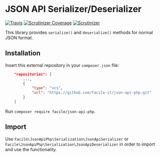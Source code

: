 JSON API Serializer/Deserializer
===============
[![Travis](https://img.shields.io/travis/facile-it/json-api-php/master.svg)](https://travis-ci.org/facile-it/json-api-php/branches)
[![Scrutinizer Coverage](https://img.shields.io/scrutinizer/coverage/g/facile-it/json-api-php.svg)](https://scrutinizer-ci.com/g/facile-it/json-api-php/?branch=master)
[![Scrutinizer](https://img.shields.io/scrutinizer/g/facile-it/json-api-php.svg)](https://scrutinizer-ci.com/g/facile-it/json-api-php/?branch=master)

This library provides `serialize()` and `deserialize()` methods for normal JSON format.

Installation
----
Insert this external repository in your `composer.json` file:
```json
    "repositories": [
        ...,
        {
            "type": "vcs",
            "url": "https://github.com/facile-it/json-api-php.git"
        }
    ]
```
Run `composer require facile/json-api-php`.

Import
----
Use `Facile\JsonApiPhp\Serialization\JsonApiSerializer` or `Facile\JsonApiPhp\Serialization\JsonApiDeserializer` in order to import and use the functionality.
